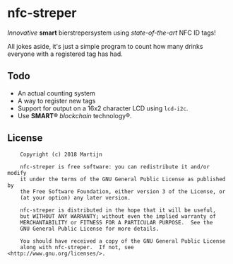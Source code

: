# nfc-streper

*Innovative* **smart** bierstrepersystem using *state-of-the-art* NFC ID tags!

All jokes aside, it's just a simple program to count how many drinks everyone with a
registered tag has had.

## Todo

- An actual counting system
- A way to register new tags
- Support for output on a 16x2 character LCD using `lcd-i2c`.
- Use **SMART®** *blockchain* technology®.

## License
```
    Copyright (c) 2018 Martijn

    nfc-streper is free software: you can redistribute it and/or modify
    it under the terms of the GNU General Public License as published by
    the Free Software Foundation, either version 3 of the License, or
    (at your option) any later version.

    nfc-streper is distributed in the hope that it will be useful,
    but WITHOUT ANY WARRANTY; without even the implied warranty of
    MERCHANTABILITY or FITNESS FOR A PARTICULAR PURPOSE.  See the
    GNU General Public License for more details.

    You should have received a copy of the GNU General Public License
    along with nfc-streper.  If not, see <http://www.gnu.org/licenses/>.

```
